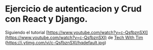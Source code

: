 # Ejercicio de autenticacion y Crud con React y Django.

Siguiendo el tutorial [https://www.youtube.com/watch?v=c-QsfbznSXI](https://www.youtube.com/watch?v=c-QsfbznSXI) de [Tech With Tim](https://www.youtube.com/@TechWithTim)
(https://i.ytimg.com/vi/c-QsfbznSXI/hqdefault.jpg)
